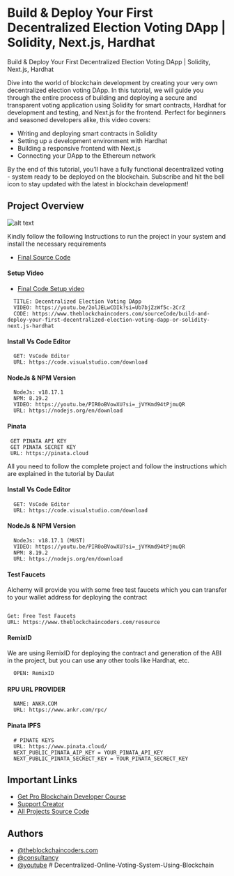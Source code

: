 # Build & Deploy Your First Decentralized Election Voting DApp | Solidity, Next.js, Hardhat

Build & Deploy Your First Decentralized Election Voting DApp | Solidity, Next.js, Hardhat

Dive into the world of blockchain development by creating your very own decentralized election voting DApp. In this tutorial, we will guide you through the entire process of building and deploying a secure and transparent voting application using Solidity for smart contracts, Hardhat for development and testing, and Next.js for the frontend. Perfect for beginners and seasoned developers alike, this video covers:

- Writing and deploying smart contracts in Solidity
- Setting up a development environment with Hardhat
- Building a responsive frontend with Next.js
- Connecting your DApp to the Ethereum network

By the end of this tutorial, you’ll have a fully functional decentralized voting - system ready to be deployed on the blockchain. Subscribe and hit the bell icon to stay updated with the latest in blockchain development!

## Project Overview

![alt text](https://www.daulathussain.com/wp-content/uploads/2024/05/Prime-Minister-Election-Voting-Dapp.jpeg)

Kindly follow the following Instructions to run the project in your system and install the necessary requirements

- [Final Source Code](https://www.theblockchaincoders.com/sourceCode/build-and-deploy-your-first-decentralized-election-voting-dapp-or-solidity-next.js-hardhat)

#### Setup Video

- [Final Code Setup video](https://youtu.be/2olJELwCDIk?si=Ub7bjZzWf5c-2CrZ)

```
  TITLE: Decentralized Election Voting DApp
  VIDEO: https://youtu.be/2olJELwCDIk?si=Ub7bjZzWf5c-2CrZ
  CODE: https://www.theblockchaincoders.com/sourceCode/build-and-deploy-your-first-decentralized-election-voting-dapp-or-solidity-next.js-hardhat
```

#### Install Vs Code Editor

```
  GET: VsCode Editor
  URL: https://code.visualstudio.com/download
```

#### NodeJs & NPM Version

```
  NodeJs: v18.17.1
  NPM: 8.19.2
  VIDEO: https://youtu.be/PIR0oBVowXU?si=_jVYKmd94tPjmuQR
  URL: https://nodejs.org/en/download
```

#### Pinata

```
 GET PINATA API KEY
 GET PINATA SECRET KEY
 URL: https://pinata.cloud
```

All you need to follow the complete project and follow the instructions which are explained in the tutorial by Daulat

#### Install Vs Code Editor

```
  GET: VsCode Editor
  URL: https://code.visualstudio.com/download
```

#### NodeJs & NPM Version

```
  NodeJs: v18.17.1 (MUST)
  VIDEO: https://youtu.be/PIR0oBVowXU?si=_jVYKmd94tPjmuQR
  NPM: 8.19.2
  URL: https://nodejs.org/en/download
```

#### Test Faucets

Alchemy will provide you with some free test faucets which you can transfer to your wallet address for deploying the contract

```

Get: Free Test Faucets
URL: https://www.theblockchaincoders.com/resource

```

#### RemixID

We are using RemixID for deploying the contract and generation of the ABI in the project, but you can use any other tools like Hardhat, etc.

```https://remix-project.org
  OPEN: RemixID
```

#### RPU URL PROVIDER

```
  NAME: ANKR.COM
  URL: https://www.ankr.com/rpc/
```

#### Pinata IPFS

```https://www.pinata.cloud/
  # PINATE KEYS
  URL: https://www.pinata.cloud/
  NEXT_PUBLIC_PINATA_AIP_KEY = YOUR_PINATA_API_KEY
  NEXT_PUBLIC_PINATA_SECRECT_KEY = YOUR_PINATA_SECRECT_KEY
```

## Important Links

- [Get Pro Blockchain Developer Course](https://www.theblockchaincoders.com/pro-nft-marketplace)
- [Support Creator](https://bit.ly/Support-Creator)
- [All Projects Source Code](https://www.theblockchaincoders.com/SourceCode)

## Authors

- [@theblockchaincoders.com](https://www.theblockchaincoders.com/)
- [@consultancy](https://www.theblockchaincoders.com/consultancy)
- [@youtube](https://www.youtube.com/@daulathussain)
#   D e c e n t r a l i z e d - O n l i n e - V o t i n g - S y s t e m - U s i n g - B l o c k c h a i n  
 